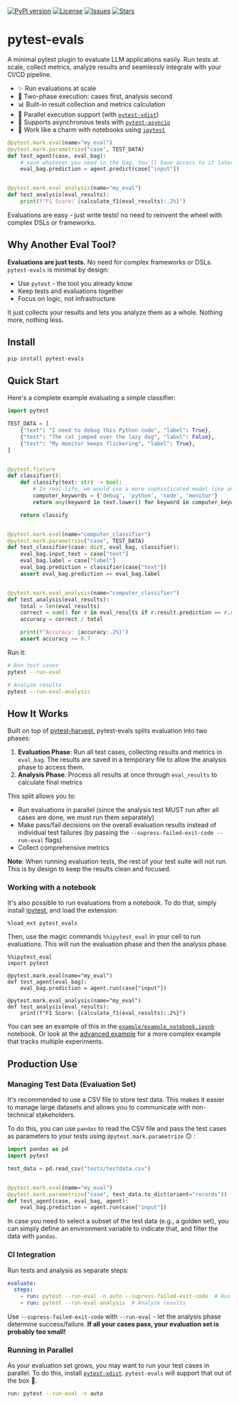 [![PyPI version](https://img.shields.io/pypi/v/pytest-evals.svg)](https://pypi.org/p/pytest-evals)
[![License](https://img.shields.io/github/license/AlmogBaku/pytest-evals.svg)](https://github.com/AlmogBaku/pytest-evals/blob/main/LICENSE)
[![Issues](https://img.shields.io/github/issues/AlmogBaku/pytest-evals.svg)](https://github.com/AlmogBaku/pytest-evals/issues)
[![Stars](https://img.shields.io/github/stars/AlmogBaku/pytest-evals.svg)](https://github.com/AlmogBaku/pytest-evals/stargazers)

# pytest-evals

A minimal pytest plugin to evaluate LLM applications easily. Run tests at scale, collect metrics, analyze results and
seamlessly integrate with your CI/CD pipeline.

- ✨ Run evaluations at scale
- 🔄 Two-phase execution: cases first, analysis second
- 📊 Built-in result collection and metrics calculation
- 🚀 Parallel execution support (with [`pytest-xdist`](https://pytest-xdist.readthedocs.io/))
- 🔀 Supports asynchronous tests with [`pytest-asyncio`](https://pytest-asyncio.readthedocs.io/en/latest/)
- 📒 Work like a charm with notebooks using [`ipytest`](https://github.com/chmp/ipytest)

```python
@pytest.mark.eval(name="my_eval")
@pytest.mark.parametrize("case", TEST_DATA)
def test_agent(case, eval_bag):
    # save whatever you need in the bag. You'll have access to it later in the analysis phase
    eval_bag.prediction = agent.predict(case["input"])


@pytest.mark.eval_analysis(name="my_eval")
def test_analysis(eval_results):
    print(f"F1 Score: {calculate_f1(eval_results):.2%}")
```

Evaluations are easy - just write tests! no need to reinvent the wheel with complex DSLs or frameworks.

## Why Another Eval Tool?

**Evaluations are just tests.** No need for complex frameworks or DSLs. `pytest-evals` is minimal by design:

- Use `pytest` - the tool you already know
- Keep tests and evaluations together
- Focus on logic, not infrastructure

It just collects your results and lets you analyze them as a whole. Nothing more, nothing less.

## Install

```bash
pip install pytest-evals
```

## Quick Start

Here's a complete example evaluating a simple classifier:

```python
import pytest

TEST_DATA = [
    {"text": "I need to debug this Python code", "label": True},
    {"text": "The cat jumped over the lazy dog", "label": False},
    {"text": "My monitor keeps flickering", "label": True},
]


@pytest.fixture
def classifier():
    def classify(text: str) -> bool:
        # In real-life, we would use a more sophisticated model like an LLM for this :P
        computer_keywords = {'debug', 'python', 'code', 'monitor'}
        return any(keyword in text.lower() for keyword in computer_keywords)

    return classify


@pytest.mark.eval(name="computer_classifier")
@pytest.mark.parametrize("case", TEST_DATA)
def test_classifier(case: dict, eval_bag, classifier):
    eval_bag.input_text = case["text"]
    eval_bag.label = case["label"]
    eval_bag.prediction = classifier(case["text"])
    assert eval_bag.prediction == eval_bag.label


@pytest.mark.eval_analysis(name="computer_classifier")
def test_analysis(eval_results):
    total = len(eval_results)
    correct = sum(1 for r in eval_results if r.result.prediction == r.result.label)
    accuracy = correct / total

    print(f"Accuracy: {accuracy:.2%}")
    assert accuracy >= 0.7
```

Run it:

```bash
# Run test cases
pytest --run-eval

# Analyze results
pytest --run-eval-analysis
```

## How It Works

Built on top of [pytest-harvest](https://smarie.github.io/python-pytest-harvest/), pytest-evals splits evaluation into
two phases:

1. **Evaluation Phase**: Run all test cases, collecting results and metrics in `eval_bag`. The results are saved in a
   temporary file to allow the analysis phase to access them.
2. **Analysis Phase**: Process all results at once through `eval_results` to calculate final metrics

This split allows you to:

- Run evaluations in parallel (since the analysis test MUST run after all cases are done, we must run them separately)
- Make pass/fail decisions on the overall evaluation results instead of individual test failures (by passing the
  `--supress-failed-exit-code --run-eval` flags)
- Collect comprehensive metrics

**Note**: When running evaluation tests, the rest of your test suite will not run. This is by design to keep the results
clean and focused.

### Working with a notebook

It's also possible to run evaluations from a notebook. To do that, simply
install [ipytest](https://github.com/chmp/ipytest), and
load the extension:

```jupyterpython
%load_ext pytest_evals
```

Then, use the magic commands `%%ipytest_eval` in your cell to run evaluations. This will run the evaluation phase and
then the analysis phase.

```jupyterpython
%%ipytest_eval
import pytest

@pytest.mark.eval(name="my_eval")
def test_agent(eval_bag):
    eval_bag.prediction = agent.run(case["input"])
    
@pytest.mark.eval_analysis(name="my_eval")
def test_analysis(eval_results):
    print(f"F1 Score: {calculate_f1(eval_results):.2%}")
```

You can see an example of this in the [`example/example_notebook.ipynb`](example/example_notebook.ipynb) notebook. Or
look at the [advanced example](example/example_notebook_advanced.ipynb) for a more complex example that tracks multiple
experiments.

## Production Use

### Managing Test Data (Evaluation Set)

It's recommended to use a CSV file to store test data. This makes it easier to manage large datasets and allows you to
communicate with non-technical stakeholders.

To do this, you can use `pandas` to read the CSV file and pass the test cases as parameters to your tests using
`@pytest.mark.parametrize` 🙃 :

```python
import pandas as pd
import pytest

test_data = pd.read_csv("tests/testdata.csv")


@pytest.mark.eval(name="my_eval")
@pytest.mark.parametrize("case", test_data.to_dict(orient="records"))
def test_agent(case, eval_bag, agent):
    eval_bag.prediction = agent.run(case["input"])
```

In case you need to select a subset of the test data (e.g., a golden set), you can simply define an environment variable
to indicate that, and filter the data with `pandas`.

### CI Integration

Run tests and analysis as separate steps:

```yaml
evaluate:
  steps:
    - run: pytest --run-eval -n auto --supress-failed-exit-code  # Run cases in parallel
    - run: pytest --run-eval-analysis  # Analyze results
```

Use `--supress-failed-exit-code` with `--run-eval` - let the analysis phase determine success/failure. **If all your
cases pass, your evaluation set is probably too small!**

### Running in Parallel

As your evaluation set grows, you may want to run your test cases in parallel. To do this, install
[`pytest-xdist`](https://pytest-xdist.readthedocs.io/). `pytest-evals` will support that out of the box 🚀.

```bash
run: pytest --run-eval -n auto
```